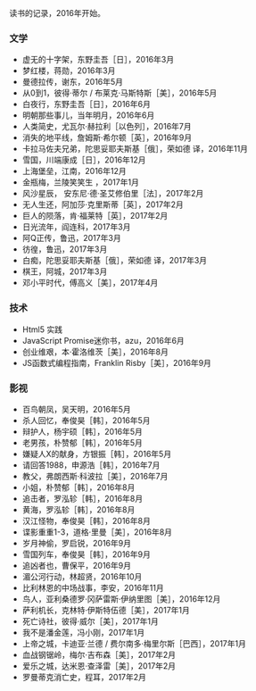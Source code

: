 读书的记录，2016年开始。

### 文学
- 虚无的十字架，东野圭吾［日］，2016年3月
- 梦红楼，蒋勋，2016年3月
- 曼德拉传，谢东，2016年5月
- 从0到1，彼得·蒂尔 / 布莱克·马斯特斯［美］，2016年5月
- 白夜行，东野圭吾［日］，2016年6月
- 明朝那些事儿，当年明月，2016年6月
- 人类简史，尤瓦尔·赫拉利［以色列］，2016年7月
- 消失的地平线，詹姆斯·希尔顿［英］，2016年9月
- 卡拉马佐夫兄弟，陀思妥耶夫斯基［俄］，荣如德 译，2016年11月
- 雪国，川端康成［日］，2016年12月
- 上海堡垒，江南，2016年12月
- 金瓶梅，兰陵笑笑生 ，2017年1月
- 风沙星辰， 安东尼·德·圣艾修伯里［法］，2017年2月
- 无人生还，阿加莎·克里斯蒂［英］，2017年2月
- 巨人的陨落，肯·福莱特［英］，2017年2月
- 日光流年，阎连科，2017年3月
- 阿Q正传，鲁迅，2017年3月
- 彷徨，鲁迅，2017年3月
- 白痴，陀思妥耶夫斯基［俄］，荣如德 译，2017年3月
- 棋王，阿城，2017年3月
- 邓小平时代，傅高义［美］，2017年4月

### 技术
- Html5 实践
- JavaScript Promise迷你书，azu，2016年6月
- 创业维艰，本·霍洛维茨［美］，2016年8月
- JS函数式编程指南，Franklin Risby［美］，2016年9月

### 影视
- 百鸟朝凤，吴天明，2016年5月
- 杀人回忆，奉俊昊［韩］，2016年5月
- 辩护人，杨宇硕［韩］，2016年5月
- 老男孩，朴赞郁［韩］，2016年5月
- 嫌疑人X的献身，方银振［韩］，2016年5月
- 请回答1988，申源浩［韩］，2016年7月
- 教父，弗朗西斯·科波拉［美］，2016年7月
- 小姐，朴赞郁［韩］，2016年8月
- 追击者，罗泓轸［韩］，2016年8月
- 黄海，罗泓轸［韩］，2016年8月
- 汉江怪物，奉俊昊［韩］，2016年8月
- 谍影重重1-3，道格·里曼［美］，2016年8月
- 岁月神偷，罗启锐，2016年9月
- 雪国列车，奉俊昊［韩］，2016年9月
- 追凶者也，曹保平，2016年9月
- 湄公河行动，林超贤，2016年10月
- 比利林恩的中场战事，李安，2016年11月
- 鸟人，亚利桑德罗·冈萨雷斯·伊纳里图［美］，2016年12月
- 萨利机长，克林特·伊斯特伍德［美］，2017年1月
- 死亡诗社，彼得·威尔［美］，2017年1月
- 我不是潘金莲，冯小刚，2017年1月
- 上帝之城，卡迪亚·兰德 / 费尔南多·梅里尔斯［巴西］，2017年1月
- 血战钢锯岭，梅尔·吉布森［美］，2017年2月
- 爱乐之城，达米恩·查泽雷［美］，2017年2月
- 罗曼蒂克消亡史，程耳，2017年2月